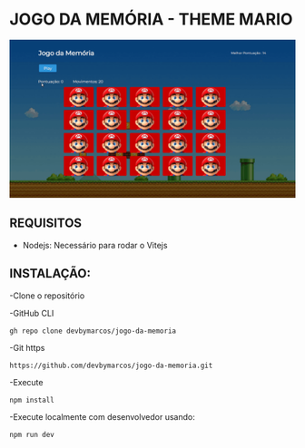 # JOGO DA MEMÓRIA - THEME MARIO 

<img src="https://github.com/devbymarcos/jogo-da-memoria/blob/main/public/github/memorycard-gif.gif" alt="cover jogo da memoria mario - devbymarcos">


## REQUISITOS
- Nodejs:   Necessário para rodar o Vitejs

## INSTALAÇÃO: 

-Clone o repositório

-GitHub CLI
```
gh repo clone devbymarcos/jogo-da-memoria
```

-Git https
```
https://github.com/devbymarcos/jogo-da-memoria.git
```
-Execute

```
npm install
```

-Execute localmente com  desenvolvedor usando:

``` 
npm run dev

``` 
